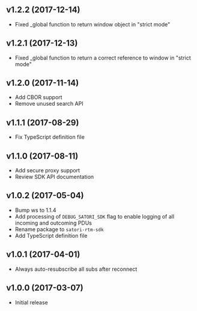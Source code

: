 v1.2.2 (2017-12-14)
-------------------
* Fixed _global function to return window object in "strict mode"

v1.2.1 (2017-12-13)
-------------------
* Fixed _global function to return a correct reference to window in "strict mode"

v1.2.0 (2017-11-14)
-------------------
* Add CBOR support
* Remove unused search API

v1.1.1 (2017-08-29)
-------------------
* Fix TypeScript definition file

v1.1.0 (2017-08-11)
-------------------
* Add secure proxy support
* Review SDK API documentation

v1.0.2 (2017-05-04)
-------------------
* Bump ws to 1.1.4
* Add processing of `DEBUG_SATORI_SDK` flag to enable logging of all incoming and outcoming PDUs
* Rename package to `satori-rtm-sdk`
* Add TypeScript definition file

v1.0.1 (2017-04-01)
-------------------
* Always auto-resubscribe all subs after reconnect

v1.0.0 (2017-03-07)
-------------------
* Initial release

